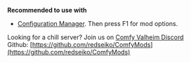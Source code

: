 **Recommended to use with**
- [Configuration Manager](https://www.nexusmods.com/valheim/mods/740)﻿. Then press F1 for mod options.

Looking for a chill server? Join us on [Comfy Valheim Discord](https://discord.gg/ameHJz5PFk)
Github: [https://github.com/redseiko/ComfyMods](https://github.com/redseiko/ComfyMods)